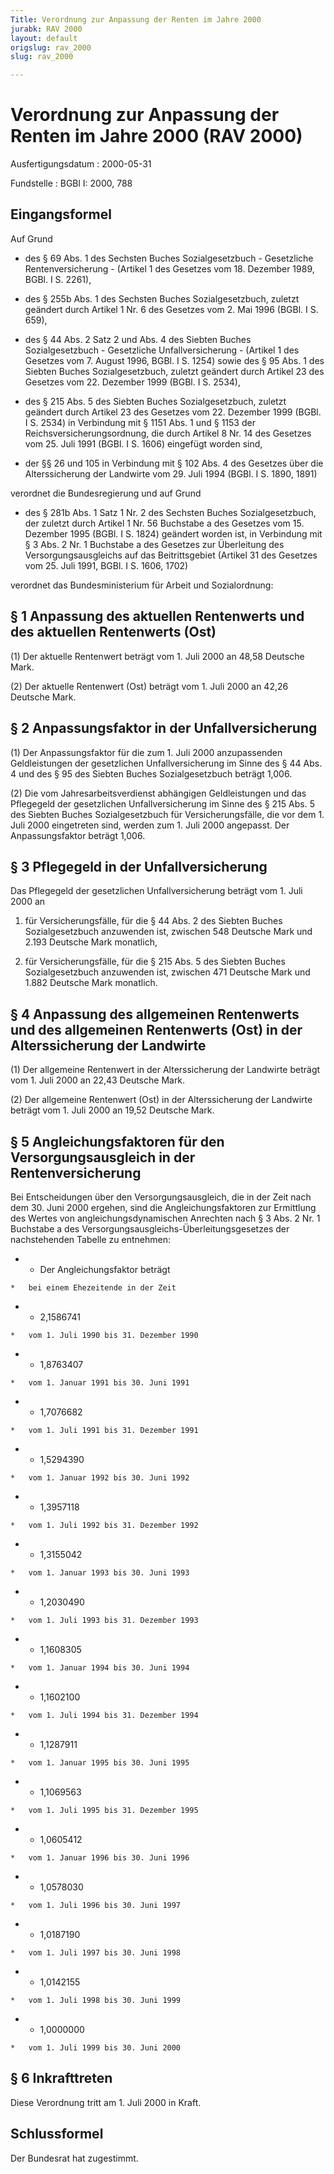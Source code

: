 ```yaml
---
Title: Verordnung zur Anpassung der Renten im Jahre 2000
jurabk: RAV 2000
layout: default
origslug: rav_2000
slug: rav_2000

---
```


# Verordnung zur Anpassung der Renten im Jahre 2000 (RAV 2000)

Ausfertigungsdatum
:   2000-05-31

Fundstelle
:   BGBl I: 2000, 788



## Eingangsformel

Auf Grund

-   des § 69 Abs. 1 des Sechsten Buches Sozialgesetzbuch - Gesetzliche Rentenversicherung - (Artikel 1 des Gesetzes vom 18. Dezember 1989, BGBl. I S. 2261),


-   des § 255b Abs. 1 des Sechsten Buches Sozialgesetzbuch, zuletzt geändert durch Artikel 1 Nr. 6 des Gesetzes vom 2. Mai 1996 (BGBl. I S. 659),


-   des § 44 Abs. 2 Satz 2 und Abs. 4 des Siebten Buches Sozialgesetzbuch - Gesetzliche Unfallversicherung - (Artikel 1 des Gesetzes vom 7. August 1996, BGBl. I S. 1254) sowie des § 95 Abs. 1 des Siebten Buches Sozialgesetzbuch, zuletzt geändert durch Artikel 23 des Gesetzes vom 22. Dezember 1999 (BGBl. I S. 2534),


-   des § 215 Abs. 5 des Siebten Buches Sozialgesetzbuch, zuletzt geändert durch Artikel 23 des Gesetzes vom 22. Dezember 1999 (BGBl. I S. 2534) in Verbindung mit § 1151 Abs. 1 und § 1153 der Reichsversicherungsordnung, die durch Artikel 8 Nr. 14 des Gesetzes vom 25. Juli 1991 (BGBl. I S. 1606) eingefügt worden sind,


-   der §§ 26 und 105 in Verbindung mit § 102 Abs. 4 des Gesetzes über die Alterssicherung der Landwirte vom 29. Juli 1994 (BGBl. I S. 1890, 1891)



verordnet die Bundesregierung und auf Grund

-   des § 281b Abs. 1 Satz 1 Nr. 2 des Sechsten Buches Sozialgesetzbuch, der zuletzt durch Artikel 1 Nr. 56 Buchstabe a des Gesetzes vom 15. Dezember 1995 (BGBl. I S. 1824) geändert worden ist, in Verbindung mit § 3 Abs. 2 Nr. 1 Buchstabe a des Gesetzes zur Überleitung des Versorgungsausgleichs auf das Beitrittsgebiet (Artikel 31 des Gesetzes vom 25. Juli 1991, BGBl. I S. 1606, 1702)



verordnet das Bundesministerium für Arbeit und Sozialordnung:


## § 1 Anpassung des aktuellen Rentenwerts und des aktuellen Rentenwerts (Ost)

(1) Der aktuelle Rentenwert beträgt vom 1. Juli 2000 an 48,58 Deutsche Mark.

(2) Der aktuelle Rentenwert (Ost) beträgt vom 1. Juli 2000 an 42,26 Deutsche Mark.


## § 2 Anpassungsfaktor in der Unfallversicherung

(1) Der Anpassungsfaktor für die zum 1. Juli 2000 anzupassenden Geldleistungen der gesetzlichen Unfallversicherung im Sinne des § 44 Abs. 4 und des § 95 des Siebten Buches Sozialgesetzbuch beträgt 1,006.

(2) Die vom Jahresarbeitsverdienst abhängigen Geldleistungen und das Pflegegeld der gesetzlichen Unfallversicherung im Sinne des § 215 Abs. 5 des Siebten Buches Sozialgesetzbuch für Versicherungsfälle, die vor dem 1. Juli 2000 eingetreten sind, werden zum 1. Juli 2000 angepasst. Der Anpassungsfaktor beträgt 1,006.


## § 3 Pflegegeld in der Unfallversicherung

Das Pflegegeld der gesetzlichen Unfallversicherung beträgt vom 1. Juli 2000 an

1.  für Versicherungsfälle, für die § 44 Abs. 2 des Siebten Buches Sozialgesetzbuch anzuwenden ist, zwischen 548 Deutsche Mark und 2.193 Deutsche Mark monatlich,


2.  für Versicherungsfälle, für die § 215 Abs. 5 des Siebten Buches Sozialgesetzbuch anzuwenden ist, zwischen 471 Deutsche Mark und 1.882 Deutsche Mark monatlich.





## § 4 Anpassung des allgemeinen Rentenwerts und des allgemeinen Rentenwerts (Ost) in der Alterssicherung der Landwirte

(1) Der allgemeine Rentenwert in der Alterssicherung der Landwirte beträgt vom 1. Juli 2000 an 22,43 Deutsche Mark.

(2) Der allgemeine Rentenwert (Ost) in der Alterssicherung der Landwirte beträgt vom 1. Juli 2000 an 19,52 Deutsche Mark.


## § 5 Angleichungsfaktoren für den Versorgungsausgleich in der Rentenversicherung

Bei Entscheidungen über den Versorgungsausgleich, die in der Zeit nach dem 30. Juni 2000 ergehen, sind die Angleichungsfaktoren zur Ermittlung des Wertes von angleichungsdynamischen Anrechten nach § 3 Abs. 2 Nr. 1 Buchstabe a des Versorgungsausgleichs-Überleitungsgesetzes der nachstehenden Tabelle zu entnehmen:

*    *   Der Angleichungsfaktor beträgt

    *   bei einem Ehezeitende in der Zeit


*    *   2,1586741

    *   vom 1. Juli 1990 bis 31. Dezember 1990


*    *   1,8763407

    *   vom 1. Januar 1991 bis 30. Juni 1991


*    *   1,7076682

    *   vom 1. Juli 1991 bis 31. Dezember 1991


*    *   1,5294390

    *   vom 1. Januar 1992 bis 30. Juni 1992


*    *   1,3957118

    *   vom 1. Juli 1992 bis 31. Dezember 1992


*    *   1,3155042

    *   vom 1. Januar 1993 bis 30. Juni 1993


*    *   1,2030490

    *   vom 1. Juli 1993 bis 31. Dezember 1993


*    *   1,1608305

    *   vom 1. Januar 1994 bis 30. Juni 1994


*    *   1,1602100

    *   vom 1. Juli 1994 bis 31. Dezember 1994


*    *   1,1287911

    *   vom 1. Januar 1995 bis 30. Juni 1995


*    *   1,1069563

    *   vom 1. Juli 1995 bis 31. Dezember 1995


*    *   1,0605412

    *   vom 1. Januar 1996 bis 30. Juni 1996


*    *   1,0578030

    *   vom 1. Juli 1996 bis 30. Juni 1997


*    *   1,0187190

    *   vom 1. Juli 1997 bis 30. Juni 1998


*    *   1,0142155

    *   vom 1. Juli 1998 bis 30. Juni 1999


*    *   1,0000000

    *   vom 1. Juli 1999 bis 30. Juni 2000





## § 6 Inkrafttreten

Diese Verordnung tritt am 1. Juli 2000 in Kraft.


## Schlussformel

Der Bundesrat hat zugestimmt.

